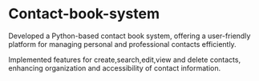 # Contact-book-system

Developed a Python-based contact book system, offering a user-friendly platform for managing personal and professional contacts
efficiently.

Implemented features for create,search,edit,view and delete contacts, enhancing organization and accessibility of contact
information.
